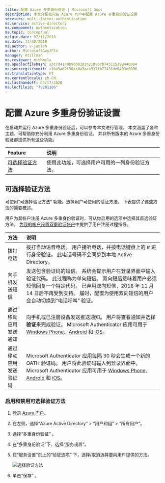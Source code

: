 ```yaml
---
title: 配置 Azure 多重身份验证 | Microsoft Docs
description: 本文介绍如何在 Azure 门户中配置 Azure 多重身份验证设置
services: multi-factor-authentication
ms.service: active-directory
ms.component: authentication
ms.topic: conceptual
origin.date: 07/11/2018
ms.date: 11/30/2018
ms.author: v-junlch
author: MicrosoftGuyJFlo
manager: mtillman
ms.reviewer: michmcla
ms.openlocfilehash: a3c7d41a0b9bb9303a21890cb745115398440004
ms.sourcegitcommit: c1ba5a62f30ac0a3acb337fb77431de6493e6096
ms.translationtype: HT
ms.contentlocale: zh-CN
ms.lasthandoff: 04/17/2020
ms.locfileid: "79291106"
---
```

# <a name="configure-azure-multi-factor-authentication-settings"></a>配置 Azure 多重身份验证设置

在启动并运行 Azure 多重身份验证后，可以参考本文进行管理。 本文涵盖了各种主题，可帮助你充分利用 Azure 多重身份验证。 并非所有版本的 Azure 多重身份验证都提供所有这些功能。

| Feature | 说明 | 
|:--- |:--- |
| [可选择验证方法](#selectable-verification-methods) |使用此功能，可选择用户可用的一列身份验证方法。 |

## <a name="selectable-verification-methods"></a>可选择验证方法

可使用“可选择验证方法”  功能，选择用户可使用的验证方法。 下表提供了这些方法的简要概述。

用户为其帐户注册 Azure 多重身份验证时，可从你启用的选项中选择其首选验证方法。 [为我的帐户设置双重验证帐户](../user-help/multi-factor-authentication-end-user-first-time.md)中提供了用户注册过程指导。

| 方法 | 说明 |
|:--- |:--- |
| 拨打电话 |拨打自动语音电话。 用户接听电话，并按电话键盘上的 # 进行身份验证。 此电话号码不会同步到本地 Active Directory。 |
| 向手机发送短信 |发送包含验证码的短信。 系统会提示用户在登录界面中输入验证代码。 此过程称为单向短信。 双向短信意味着用户必须短信回复一个特定代码。 已弃用双向短信，2018 年 11 月 14 日后不再受到支持。 届时，配置为使用双向短信的用户会自动切换到“电话呼叫”  验证。|
| 通过移动应用发送通知 |向手机或已注册设备发送推送通知。 用户将查看通知并选择**验证**来完成验证。 Microsoft Authenticator 应用可用于 [Windows Phone](https://go.microsoft.com/fwlink/?Linkid=825071)、[Android](https://go.microsoft.com/fwlink/?Linkid=825072) 和 [iOS](https://go.microsoft.com/fwlink/?Linkid=825073)。 |
| 通过移动应用发送验证码 |Microsoft Authenticator 应用每隔 30 秒会生成一个新的 OATH 验证码。 用户将此验证码输入到登录界面中。 Microsoft Authenticator 应用可用于 [Windows Phone](https://go.microsoft.com/fwlink/?Linkid=825071)、[Android](https://go.microsoft.com/fwlink/?Linkid=825072) 和 [iOS](https://go.microsoft.com/fwlink/?Linkid=825073)。 |

### <a name="enable-and-disable-verification-methods"></a>启用和禁用可选择验证方法

1. 登录 [Azure 门户](https://portal.azure.cn)。
2. 在左侧，选择“Azure Active Directory” > “用户和组” > “所有用户”。
3. 选择“多重身份验证”  。
4. 在“多重身份验证”下，选择“服务设置”。 
5. 在“服务设置”页上的“验证选项”  下，选择/取消选择要向用户提供的方法。 

   ![选择验证方法](./media/howto-mfa-mfasettings/authmethods.png)

6. 单击“保存”  。

<!-- Update_Description: link update -->